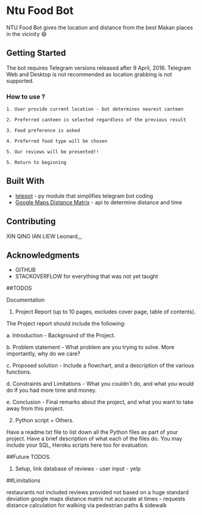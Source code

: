 # Ntu Food Bot

NTU Food Bot gives the location and distance from the best Makan places in the vicinity 😄

## Getting Started

The bot requires Telegram versions released after 9 April, 2016. Telegram Web and Desktop is not recommended as location grabbing is not supported.

### How to use ? 


```
1. User provide current location - bot determines nearest canteen

2. Preferred canteen is selected regardless of the previous result 

3. Food preference is asked 

4. Preferred food type will be chosen 

5. Our reviews will be presented!! 

5. Return to beginning

```



## Built With

* [telepot](https://github.com/nickoala/telepot) - py module that simplifies telegram bot coding 
* [Google Maps Distance Matrix](https://developers.google.com/maps/documentation/distance-matrix/) - api to determine distance and time

## Contributing

XIN QING
IAN LIEW
Leonard,,,

## Acknowledgments

* GITHUB
* STACKOVERFLOW for everything that was not yet taught 


##TODOS 

Documentation

1. Project Report (up to 10 pages, excludes cover page, table of contents).

The Project report should include the following:

a. Introduction - Background of the Project.

b. Problem statement - What problem are you trying to solve. More importantly, why do we care?

c. Proposed solution - Include a flowchart, and a description of the various functions.

d. Constraints and Limitations - What you couldn't do, and what you would do if you had more time and money.

e. Conclusion - Final remarks about the project, and what you want to take away from this project.


2. Python script + Others.

Have a readme.txt file to list down all the Python files as part of your project. Have a brief description of what each of the files do. You may include your SQL, Heroku scripts here too for evaluation.



##Future TODOS.

1. Setup, link database of reviews - user input
                                   - yelp


##Limitations

restaurants not included
reviews provided not based on a huge standard deviation
google maps distance matrix not accurate at times - requests distance calculation for walking via pedestrian paths & sidewalk


